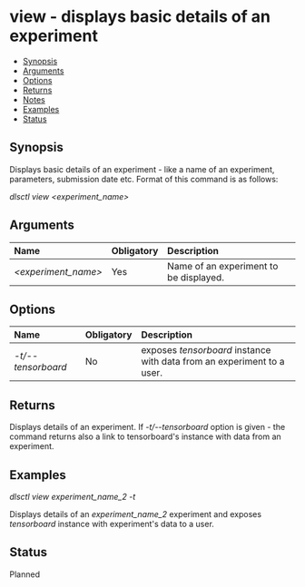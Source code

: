 # view - displays basic details of an experiment

- [Synopsis](#synopsis)  
- [Arguments](#arguments)  
- [Options](#options)
- [Returns](#returns)
- [Notes](#notes)  
- [Examples](#examples)  
- [Status](#status)

## Synopsis

Displays basic details of an experiment - like a name of an experiment, parameters, submission date etc. 
Format of this command is as follows:

_dlsctl view <experiment_name>_

## Arguments

| Name | Obligatory | Description |
|:--- |:--- |:--- |
|_\<experiment_name\>_ | Yes | Name of an experiment to be displayed. |

## Options

| Name | Obligatory | Description | 
|:--- |:--- |:--- |
|_-t/--tensorboard_ | No | exposes _tensorboard_ instance with data from an experiment to a user.  |

## Returns

Displays details of an experiment. If _-t/--tensorboard_ option is given - the command returns also a link to tensorboard's instance with data from an experiment.


## Examples

_dlsctl view experiment_name_2 -t_

Displays details of an _experiment_name_2_ experiment and exposes _tensorboard_ instance with experiment's data to a user.

## Status

Planned
